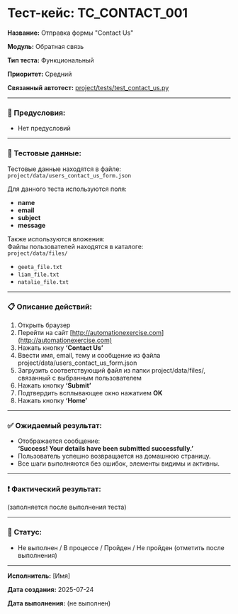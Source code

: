 # Тест-кейс: TC_CONTACT_001

**Название:** Отправка формы "Contact Us"

**Модуль:** Обратная связь

**Тип теста:** Функциональный

**Приоритет:** Средний

**Связанный автотест:** [project/tests/test_contact_us.py](/project/tests/test_contact_us.py)

---

### 🔧 Предусловия:
- Нет предусловий

---

### 🧪 Тестовые данные:

Тестовые данные находятся в файле:  
`project/data/users_contact_us_form.json`

Для данного теста используются поля:
- **name**
- **email**
- **subject**
- **message**

Также используются вложения:  
Файлы пользователей находятся в каталоге:  
`project/data/files/`  
- `geeta_file.txt`  
- `liam_file.txt`  
- `natalie_file.txt`

---

### 📋 Описание действий:

1. Открыть браузер  
2. Перейти на сайт [http://automationexercise.com](http://automationexercise.com)  
3. Нажать кнопку **‘Contact Us’**  
4. Ввести имя, email, тему и сообщение из файла project/data/users_contact_us_form.json 
5. Загрузить соответствующий файл из папки project/data/files/, связанный с выбранным пользователем
6. Нажать кнопку **‘Submit’**  
7. Подтвердить всплывающее окно нажатием **OK**  
8. Нажать кнопку **‘Home’**

---

### ✅ Ожидаемый результат:
- Отображается сообщение:  
  **‘Success! Your details have been submitted successfully.’**
- Пользователь успешно возвращается на домашнюю страницу.
- Все шаги выполняются без ошибок, элементы видимы и активны.

---

### ❗ Фактический результат:
(заполняется после выполнения теста)

---

### 📌 Статус:
- Не выполнен / В процессе / Пройден / Не пройден (отметить после выполнения)

---

**Исполнитель:** [Имя]

**Дата создания:** 2025-07-24

**Дата выполнения:** (не выполнен)
